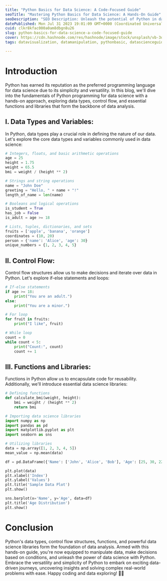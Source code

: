 ```yaml
---
title: "Python Basics for Data Science: A Code-Focused Guide"
seoTitle: "Mastering Python Basics for Data Science: A Hands-On Guide"
seoDescription: "SEO Description: Unleash the potential of Python in data science! Learn data types, control flow, and essential functions with real-world code examples."
datePublished: Mon Jul 31 2023 19:01:09 GMT+0000 (Coordinated Universal Time)
cuid: clkr8kfac000a0am8dbgn8u26
slug: python-basics-for-data-science-a-code-focused-guide
cover: https://cdn.hashnode.com/res/hashnode/image/stock/unsplash/vb-3qEe3rg8/upload/c88e7df732cd11ed3e5b16cd3d80557e.jpeg
tags: datavisualization, datamanipulation, pythonbasic, datascienceguide, dataanalysiscode

---
```


# Introduction

Python has earned its reputation as the preferred programming language for data science due to its simplicity and versatility. In this blog, we'll dive into the fundamentals of Python programming for data science with a hands-on approach, exploring data types, control flow, and essential functions and libraries that form the backbone of data analysis.

## I. Data Types and Variables:

In Python, data types play a crucial role in defining the nature of our data. Let's explore the core data types and variables commonly used in data science:

```python
# Integers, floats, and basic arithmetic operations
age = 25
height = 1.75
weight = 65.5
bmi = weight / (height ** 2)

# Strings and string operations
name = "John Doe"
greeting = "Hello, " + name + "!"
length_of_name = len(name)

# Booleans and logical operations
is_student = True
has_job = False
is_adult = age >= 18

# Lists, tuples, dictionaries, and sets
fruits = ['apple', 'banana', 'orange']
coordinates = (10, 20)
person = {'name': 'Alice', 'age': 30}
unique_numbers = {1, 2, 3, 4, 5}
```

## II. Control Flow:

Control flow structures allow us to make decisions and iterate over data in Python. Let's explore if-else statements and loops:

```python
# If-else statements
if age >= 18:
    print("You are an adult.")
else:
    print("You are a minor.")

# For loop
for fruit in fruits:
    print("I like", fruit)

# While loop
count = 0
while count < 5:
    print("Count:", count)
    count += 1
```

## III. Functions and Libraries:

Functions in Python allow us to encapsulate code for reusability. Additionally, we'll introduce essential data science libraries:

```python
# Defining functions
def calculate_bmi(weight, height):
    bmi = weight / (height ** 2)
    return bmi

# Importing data science libraries
import numpy as np
import pandas as pd
import matplotlib.pyplot as plt
import seaborn as sns

# Utilizing libraries
data = np.array([1, 2, 3, 4, 5])
mean_value = np.mean(data)

df = pd.DataFrame({'Name': ['John', 'Alice', 'Bob'], 'Age': [25, 30, 22]})

plt.plot(data)
plt.xlabel('Index')
plt.ylabel('Values')
plt.title('Sample Data Plot')
plt.show()

sns.barplot(x='Name', y='Age', data=df)
plt.title('Age Distribution')
plt.show()
```

# Conclusion

Python's data types, control flow structures, functions, and powerful data science libraries form the foundation of data analysis. Armed with this hands-on guide, you're now equipped to manipulate data, make decisions based on conditions, and unleash the power of data science with Python. Embrace the versatility and simplicity of Python to embark on exciting data-driven journeys, uncovering insights and solving complex real-world problems with ease. Happy coding and data exploring! 🐍🔬